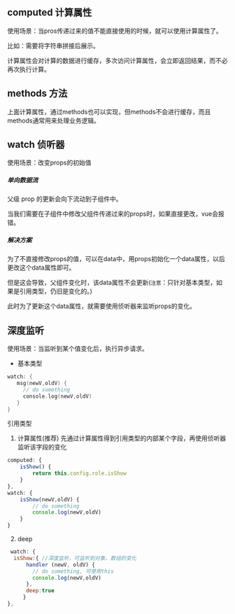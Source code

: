 ## computed 计算属性

使用场景：当pros传递过来的值不能直接使用的时候，就可以使用计算属性了。

比如：需要将字符串拼接后展示。

计算属性会对计算的数据进行缓存，多次访问计算属性，会立即返回结果，而不必再次执行计算。

## methods 方法

上面计算属性，通过methods也可以实现，但methods不会进行缓存，而且methods通常用来处理业务逻辑。

## watch 侦听器

使用场景：改变props的初始值

##### 单向数据流

父级 prop 的更新会向下流动到子组件中。

当我们需要在子组件中修改父组件传递过来的props时，如果直接更改，vue会报错。

##### 解决方案

为了不直接修改props的值，可以在data中，用props初始化一个data属性，以后更改这个data属性即可。

但是这会导致，父组件变化时，该data属性不会更新(`注意`：只针对基本类型，如果是引用类型，仍旧是变化的。)

此时为了更新这个data属性，就需要使用侦听器来监听props的变化。

## 深度监听

使用场景：当监听到某个值变化后，执行异步请求。

- 基本类型

```cpp
watch: {
   msg(newV,oldV) {
     // do something
     console.log(newV,oldV)
   } 
}
```

引用类型

1. 计算属性(推荐)
    先通过计算属性得到引用类型的内部某个字段，再使用侦听器监听该字段的变化

```js
computed: {
    isShow() { 
        return this.config.role.isShow
    }
},
watch: {
    isShow(newV,oldV) {
        // do something
        console.log(newV,oldV)
    }
}
```

2. deep

```js
 watch: {
  isShow:{ //深度监听，可监听到对象、数组的变化
      handler (newV, oldV) {
        // do something, 可使用this
        console.log(newV,oldV)
      },
      deep:true
     }
},
```

